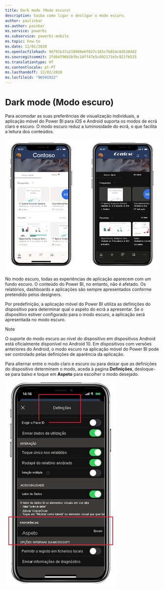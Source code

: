 ```yaml
---
title: Dark mode (Modo escuro)
description: Saiba como ligar e desligar o modo escuro.
author: paulinbar
ms.author: painbar
ms.service: powerbi
ms.subservice: powerbi-mobile
ms.topic: how-to
ms.date: 12/01/2020
ms.openlocfilehash: 9d791b37a218960e6f027c165c7b854c0d530482
ms.sourcegitcommit: 2fd64f96b5bfbc14ff47e5c892171e5c921fb525
ms.translationtype: HT
ms.contentlocale: pt-PT
ms.lasthandoff: 12/02/2020
ms.locfileid: "96501922"
---
```

# <a name="dark-mode"></a>Dark mode (Modo escuro)

Para acomodar as suas preferências de visualização individuais, a aplicação móvel do Power BI para iOS e Android suporta os modos de ecrã claro e escuro. O modo escuro reduz a luminosidade do ecrã, o que facilita a leitura dos conteúdos.

![Modo escuro versus claro](media/mobile-apps-dark-mode/powerbi-mobile-darkmode-lightmode.png)

 No modo escuro, todas as experiências de aplicação aparecem com um fundo escuro. O conteúdo do Power BI, no entanto, não é afetado. Os relatórios, dashboards e aplicações são sempre apresentados conforme pretendido pelos designers.
 
 Por predefinição, a aplicação móvel do Power BI utiliza as definições do dispositivo para determinar qual o aspeto do ecrã a apresentar. Se o dispositivo estiver configurado para o modo escuro, a aplicação será apresentada no modo escuro.

>[!NOTE]
>O suporte do modo escuro ao nível do dispositivo em dispositivos Android está oficialmente disponível no Android 10. Em dispositivos com versões anteriores do Android, o modo escuro na aplicação móvel do Power BI pode ser controlado pelas definições de aparência da aplicação.

Para alternar entre o modo claro e escuro ou para deixar que as definições do dispositivo determinem o modo, aceda à pagina **Definições**, desloque-se para baixo e toque em **Aspeto** para escolher o modo desejado.

![Definições do aspeto](media/mobile-apps-dark-mode/powerbi-mobile-appearance-settings.png)